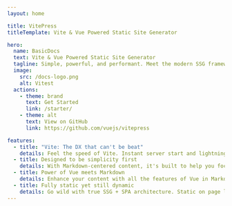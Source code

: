 ```yaml
---
layout: home

title: VitePress
titleTemplate: Vite & Vue Powered Static Site Generator

hero:
  name: BasicDocs
  text: Vite & Vue Powered Static Site Generator
  tagline: Simple, powerful, and performant. Meet the modern SSG framework you've always wanted.
  image:
    src: /docs-logo.png
    alt: Vitest
  actions:
    - theme: brand
      text: Get Started
      link: /starter/
    - theme: alt
      text: View on GitHub
      link: https://github.com/vuejs/vitepress

features:
  - title: "Vite: The DX that can't be beat"
    details: Feel the speed of Vite. Instant server start and lightning fast HMR that stays fast regardless of the app size.
  - title: Designed to be simplicity first
    details: With Markdown-centered content, it's built to help you focus on writing and deployed with minimum configuration.
  - title: Power of Vue meets Markdown
    details: Enhance your content with all the features of Vue in Markdown, while being able to customize your site with Vue.
  - title: Fully static yet still dynamic
    details: Go wild with true SSG + SPA architecture. Static on page load, but engage users with 100% interactivity from there.
---
```

